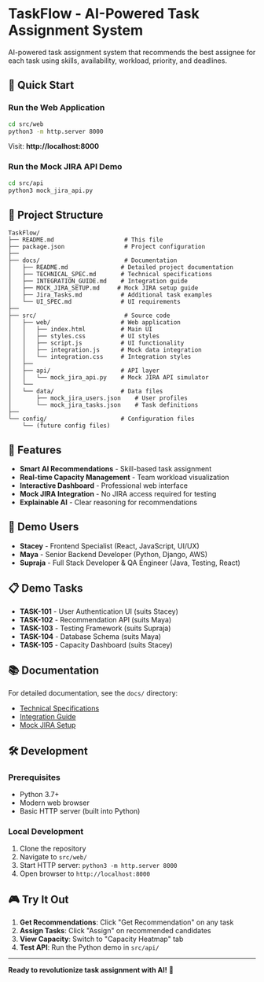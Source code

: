 # TaskFlow - AI-Powered Task Assignment System

AI-powered task assignment system that recommends the best assignee for each task using skills, availability, workload, priority, and deadlines.

## 🚀 Quick Start

### Run the Web Application
```bash
cd src/web
python3 -m http.server 8000
```
Visit: **http://localhost:8000**

### Run the Mock JIRA API Demo
```bash
cd src/api
python3 mock_jira_api.py
```

## 📁 Project Structure

```
TaskFlow/
├── README.md                    # This file
├── package.json                 # Project configuration
├── 
├── docs/                        # Documentation
│   ├── README.md               # Detailed project documentation
│   ├── TECHNICAL_SPEC.md       # Technical specifications
│   ├── INTEGRATION_GUIDE.md    # Integration guide
│   ├── MOCK_JIRA_SETUP.md     # Mock JIRA setup guide
│   ├── Jira_Tasks.md           # Additional task examples
│   └── UI_SPEC.md              # UI requirements
├── 
├── src/                         # Source code
│   ├── web/                    # Web application
│   │   ├── index.html          # Main UI
│   │   ├── styles.css          # UI styles
│   │   ├── script.js           # UI functionality
│   │   ├── integration.js      # Mock data integration
│   │   └── integration.css     # Integration styles
│   ├── 
│   ├── api/                    # API layer
│   │   └── mock_jira_api.py    # Mock JIRA API simulator
│   └── 
│   └── data/                   # Data files
│       ├── mock_jira_users.json    # User profiles
│       └── mock_jira_tasks.json    # Task definitions
├── 
└── config/                     # Configuration files
    └── (future config files)
```

## 🎯 Features

- **Smart AI Recommendations** - Skill-based task assignment
- **Real-time Capacity Management** - Team workload visualization
- **Interactive Dashboard** - Professional web interface
- **Mock JIRA Integration** - No JIRA access required for testing
- **Explainable AI** - Clear reasoning for recommendations

## 👥 Demo Users

- **Stacey** - Frontend Specialist (React, JavaScript, UI/UX)
- **Maya** - Senior Backend Developer (Python, Django, AWS)
- **Supraja** - Full Stack Developer & QA Engineer (Java, Testing, React)

## 📋 Demo Tasks

- **TASK-101** - User Authentication UI (suits Stacey)
- **TASK-102** - Recommendation API (suits Maya)
- **TASK-103** - Testing Framework (suits Supraja)
- **TASK-104** - Database Schema (suits Maya)
- **TASK-105** - Capacity Dashboard (suits Stacey)

## 📚 Documentation

For detailed documentation, see the `docs/` directory:
- [Technical Specifications](docs/TECHNICAL_SPEC.md)
- [Integration Guide](docs/INTEGRATION_GUIDE.md)
- [Mock JIRA Setup](docs/MOCK_JIRA_SETUP.md)

## 🛠️ Development

### Prerequisites
- Python 3.7+
- Modern web browser
- Basic HTTP server (built into Python)

### Local Development
1. Clone the repository
2. Navigate to `src/web/`
3. Start HTTP server: `python3 -m http.server 8000`
4. Open browser to `http://localhost:8000`

## 🎮 Try It Out

1. **Get Recommendations**: Click "Get Recommendation" on any task
2. **Assign Tasks**: Click "Assign" on recommended candidates
3. **View Capacity**: Switch to "Capacity Heatmap" tab
4. **Test API**: Run the Python demo in `src/api/`

---

**Ready to revolutionize task assignment with AI!** 🚀

